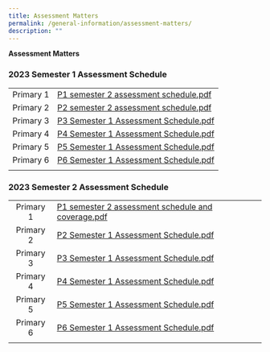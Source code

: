 ```yaml
---
title: Assessment Matters
permalink: /general-information/assessment-matters/
description: ""
---
```

**Assessment Matters**

### 2023 Semester 1 Assessment Schedule

|   |   |
|:-:|---|
| Primary 1  | [P1 semester 2 assessment schedule.pdf](/files/p1%20semester%202%20assessment%20schedule%20and%20coverage.pdf)  |
| Primary 2  | [P2 semester 2 assessment schedule.pdf](/files/p2%20semester%202%20assessment%20schedule%20and%20coverage.pdf)  |
| Primary 3  | [P3 Semester 1 Assessment Schedule.pdf](/files/025_P3%20Semester%201%20Assessment%20Schedule.pdf)  |
| Primary 4  |  [P4 Semester 1 Assessment Schedule.pdf](/files/026D%20P4%20Semester%201%20Assessment%20Schedule.pdf) |
| Primary 5  | [P5 Semester 1 Assessment Schedule.pdf](/files/026E%20%20P5%20Semester%201%20Assessment%20Schedule.pdf)  |
| Primary 6  | [P6 Semester 1 Assessment Schedule.pdf](/files/026F%20%20P6%20Semester%201%20Assessment%20Schedule.pdf)  |
|   |   |

### 2023 Semester 2 Assessment Schedule

|   |   |
|:-:|---|
| Primary 1  | [P1 semester 2 assessment schedule and coverage.pdf](/files/p1%20semester%202%20assessment%20schedule%20and%20coverage.pdf)
| Primary 2  | [P2 Semester 1 Assessment Schedule.pdf](/files/024_P2%20Semester%201%20Assessment%20Schedule.pdf)  |
| Primary 3  | [P3 Semester 1 Assessment Schedule.pdf](/files/025_P3%20Semester%201%20Assessment%20Schedule.pdf)  |
| Primary 4  |  [P4 Semester 1 Assessment Schedule.pdf](/files/026D%20P4%20Semester%201%20Assessment%20Schedule.pdf) |
| Primary 5  | [P5 Semester 1 Assessment Schedule.pdf](/files/026E%20%20P5%20Semester%201%20Assessment%20Schedule.pdf)  |
| Primary 6  | [P6 Semester 1 Assessment Schedule.pdf](/files/026F%20%20P6%20Semester%201%20Assessment%20Schedule.pdf)  |
|   |   |